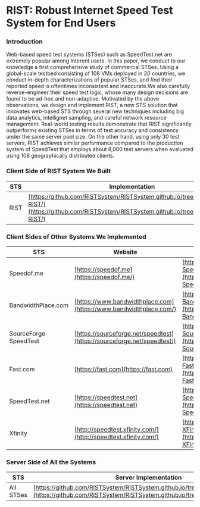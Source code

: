 # RIST: Robust Internet Speed Test System for End Users
### Introduction
Web-based speed test systems (STSes) such as SpeedTest.net
are extremely popular among Interent users. In this paper,
we conduct to our knowledge a first comprehensive study of
commercial STSes. Using a global-scale testbed consisting
of 108 VMs deployed in 20 countries, we conduct in-depth
characterizations of popular STSes, and find their reported
speed is oftentimes inconsistent and inaccurate.We also carefully
reverse-engineer their speed test logic, whose many
design decisions are found to be ad-hoc and non-adaptive.
Motivated by the above observations, we design and implement
RIST, a new STS solution that innovates web-based
STS through several new techniques including big data analytics,
intellignet sampling, and careful network resource
management. Real-world testing results demonstrate that
RIST significantly outperforms existing STSes in terms of
test accuracy and consistency under the same server pool
size. On the other hand, using only 30 test servers, RIST
achieves similar performance compared to the production
system of SpeedTest that employs about 8,000 test servers
when evaluated using 108 geographically distributed clients.
<br/>
### Client Side of RIST System We Built

|STS|Implementation|
|------|------|
|RIST|[https://github.com/RISTSystem/RISTSystem.github.io/tree/master/client-RIST/](https://github.com/RISTSystem/RISTSystem.github.io/tree/master/client-RIST/)|

### Client Sides of Other Systems We Implemented

|STS|Website|Our Implementation|
|------|------|------|
|Speedof.me|[https://speedof.me](https://speedof.me/)|[https://github.com/RISTSystem/RISTSystem.github.io/tree/master/client-Speedof.me/](https://github.com/RISTSystem/RISTsystem.github.io/tree/master/client-Speedof.me/)|
|BandwidthPlace.com|[https://www.bandwidthplace.com](https://www.bandwidthplace.com/)|[https://github.com/RISTSystem/RISTsystem.github.io/tree/master/client-BandwidthPlace](https://github.com/RISTSystem/RISTSystem.github.io/tree/master/client-BandwidthPlace/)|
|SourceForge SpeedTest|[https://sourceforge.net/speedtest](https://sourceforge.net/speedtest/)|[https://github.com/RISTSystem/RISTSystem.github.io/tree/master/client-SourceForge/](https://github.com/RISTSystem/RISTSystem.github.io/tree/master/client-SourceForge/)|
|Fast.com|[https://fast.com](https://fast.com)|[https://github.com/RISTSystem/RISTsystem.github.io/tree/master/client-Fast.com/](https://github.com/RISTSystem/RISTSystem.github.io/tree/master/client-Fast.com/)|
|SpeedTest.net|[https://speedtest.net](https://speedtest.net)|[https://github.com/RISTSystem/RISTSystem.github.io/tree/master/client-SpeedTest.net/](https://github.com/RISTSystem/RISTSystem.github.io/tree/master/client-SpeedTest.net/)|
|Xfinity|[http://speedtest.xfinity.com/](http://speedtest.xfinity.com/)|[https://github.com/RISTSystem/RISTSystem.github.io/tree/master/client-XFinity/](https://github.com/RISTSystem/RISTSystem.github.io/tree/master/client-XFinity/)|

### Server Side of All the Systems

|STS|Server Implementation|
|------|------|
|All STSes|[https://github.com/RISTSystem/RISTSystem.github.io/tree/master/serverScripts/](https://github.com/RISTSystem/RISTSystem.github.io/tree/master/serverScripts/)|


